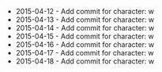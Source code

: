 - 2015-04-12 - Add commit for character: w
- 2015-04-13 - Add commit for character: w
- 2015-04-14 - Add commit for character: w
- 2015-04-15 - Add commit for character: w
- 2015-04-16 - Add commit for character: w
- 2015-04-17 - Add commit for character: w
- 2015-04-18 - Add commit for character: w
